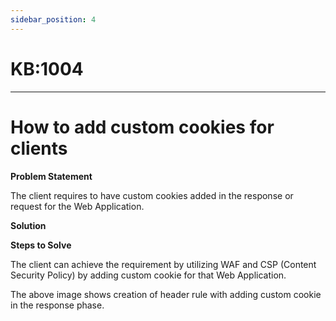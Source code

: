 ```yaml
---
sidebar_position: 4
---
```


# KB:1004

-------

# How to add custom cookies for clients

**Problem Statement**

The client requires to have custom cookies added in the response or request for the Web Application.

**Solution**

**Steps to Solve**

The client can achieve the requirement by utilizing WAF and CSP (Content Security Policy) by adding custom cookie for that Web Application.



The above image shows creation of header rule with adding custom cookie in the response phase.
